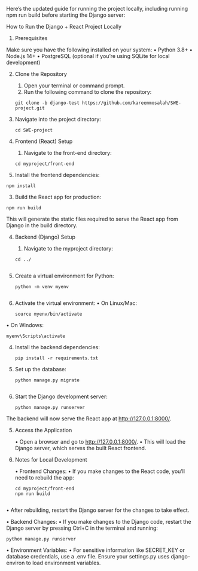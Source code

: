 Here’s the updated guide for running the project locally, including running npm run build before starting the Django server:

How to Run the Django + React Project Locally

1. Prerequisites

Make sure you have the following installed on your system:
	•	Python 3.8+
	•	Node.js 14+
	•	PostgreSQL (optional if you’re using SQLite for local development)

2. Clone the Repository

	1.	Open your terminal or command prompt.
	2.	Run the following command to clone the repository:

    ```
    git clone -b django-test https://github.com/kareemmosalah/SWE-project.git
3.	Navigate into the project directory:
   
    ```
    cd SWE-project
3. Frontend (React) Setup

	1.	Navigate to the front-end directory:
    
    ```
    cd myproject/front-end
  2.	Install the frontend dependencies:

    npm install
  3.	Build the React app for production:

    npm run build
This will generate the static files required to serve the React app from Django in the build directory.

4. Backend (Django) Setup

	1.	Navigate to the myproject directory:
    
    ```
    cd ../


2.	Create a virtual environment for Python:
   
    ```
    python -m venv myenv


4.	Activate the virtual environment:
	•	On Linux/Mac:
    ```
    source myenv/bin/activate

  •	On Windows:

    myenv\Scripts\activate

4.	Install the backend dependencies:
    ```
    pip install -r requirements.txt

5.	Set up the database:
    ```
    python manage.py migrate


6.	Start the Django development server:
    ```
    python manage.py runserver

The backend will now serve the React app at http://127.0.0.1:8000/.

5. Access the Application

	•	Open a browser and go to http://127.0.0.1:8000/.
	•	This will load the Django server, which serves the built React frontend.

6. Notes for Local Development

	•	Frontend Changes:
	•	If you make changes to the React code, you’ll need to rebuild the app:
    ```
    cd myproject/front-end
    npm run build


•	After rebuilding, restart the Django server for the changes to take effect.

•	Backend Changes:
•	If you make changes to the Django code, restart the Django server by pressing Ctrl+C in the terminal and running:

    python manage.py runserver


•	Environment Variables:
•	For sensitive information like SECRET_KEY or database credentials, use a .env file. Ensure your settings.py uses django-environ to load environment variables.


